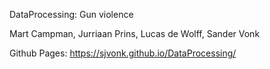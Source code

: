DataProcessing: Gun violence

Mart Campman, Jurriaan Prins, Lucas de Wolff, Sander Vonk

Github Pages: https://sjvonk.github.io/DataProcessing/
